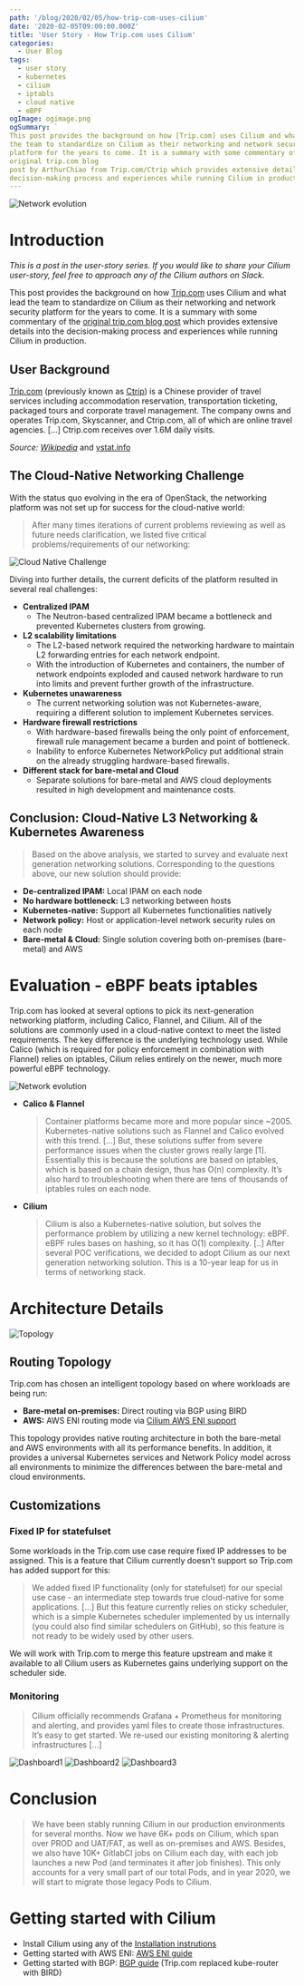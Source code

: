 ```yaml
---
path: '/blog/2020/02/05/how-trip-com-uses-cilium'
date: '2020-02-05T09:00:00.000Z'
title: 'User Story - How Trip.com uses Cilium'
categories:
  - User Blog
tags:
  - user story
  - kubernetes
  - cilium
  - iptabls
  - cloud native
  - eBPF
ogImage: ogimage.png
ogSummary: `
This post provides the background on how [Trip.com] uses Cilium and what lead
the team to standardize on Cilium as their networking and network security
platform for the years to come. It is a summary with some commentary of the
original trip.com blog
post by ArthurChiao from Trip.com/Ctrip which provides extensive details into the
decision-making process and experiences while running Cilium in production.`
---
```


![Network evolution](ogimage.png)

# Introduction

_This is a post in the user-story series. If you would like to share your
Cilium user-story, feel free to approach any of the Cilium authors on Slack._

This post provides the background on how [Trip.com] uses Cilium and what lead
the team to standardize on Cilium as their networking and network security
platform for the years to come. It is a summary with some commentary of the
[original trip.com blog
post](https://ctripcloud.github.io/cilium/network/2020/01/19/trip-first-step-towards-cloud-native-networking.html)
which provides extensive details into the decision-making process and
experiences while running Cilium in production.

## User Background

[Trip.com] (previously known as [Ctrip]) is a Chinese provider of travel
services including accommodation reservation, transportation ticketing,
packaged tours and corporate travel management. The company owns and operates
Trip.com, Skyscanner, and Ctrip.com, all of which are online travel agencies.
[...] Ctrip.com receives over 1.6M daily visits.

_Source: [Wikipedia](https://en.wikipedia.org/wiki/Trip.com_Group)_ and [vstat.info](https://vstat.info/ctrip.com)

## The Cloud-Native Networking Challenge

With the status quo evolving in the era of OpenStack, the networking platform
was not set up for success for the cloud-native world:

> After many times iterations of current problems reviewing as well as future
> needs clarification, we listed five critical problems/requirements of our
> networking:

![Cloud Native Challenge](cloud_native_challenge.png)

Diving into further details, the current deficits of the platform resulted in
several real challenges:

- **Centralized IPAM**
  - The Neutron-based centralized IPAM became a bottleneck and prevented
    Kubernetes clusters from growing.
- **L2 scalability limitations**
  - The L2-based network required the networking hardware to maintain L2
    forwarding entries for each network endpoint.
  - With the introduction of Kubernetes and containers, the number of network
    endpoints exploded and caused network hardware to run into limits and
    prevent further growth of the infrastructure.
- **Kubernetes unawareness**
  - The current networking solution was not Kubernetes-aware, requiring a
    different solution to implement Kubernetes services.
- **Hardware firewall restrictions**
  - With hardware-based firewalls being the only point of enforcement,
    firewall rule management became a burden and point of bottleneck.
  - Inability to enforce Kubernetes NetworkPolicy put additional strain on the
    already struggling hardware-based firewalls.
- **Different stack for bare-metal and Cloud**
  - Separate solutions for bare-metal and AWS cloud deployments resulted in
    high development and maintenance costs.

## Conclusion: Cloud-Native L3 Networking & Kubernetes Awareness

> Based on the above analysis, we started to survey and evaluate next
> generation networking solutions. Corresponding to the questions above, our
> new solution should provide:

- **De-centralized IPAM:** Local IPAM on each node
- **No hardware bottleneck:** L3 networking between hosts
- **Kubernetes-native:** Support all Kubernetes functionalities natively
- **Network policy:** Host or application-level network security rules on each node
- **Bare-metal & Cloud:** Single solution covering both on-premises (bare-metal) and AWS

# Evaluation - eBPF beats iptables

Trip.com has looked at several options to pick its next-generation networking
platform, including Calico, Flannel, and Cilium. All of the solutions are
commonly used in a cloud-native context to meet the listed requirements. The
key difference is the underlying technology used. While Calico (which is
required for policy enforcement in combination with Flannel) relies on
iptables, Cilium relies entirely on the newer, much more powerful eBPF
technology.

![Network evolution](network-evolution-1.png)

- **Calico & Flannel**

  > Container platforms became more and more popular since ~2005.
  > Kubernetes-native solutions such as Flannel and Calico evolved with this
  > trend.
  > [...]
  > But, these solutions suffer from severe performance issues when the cluster
  > grows really large [1]. Essentially this is because the solutions are based
  > on iptables, which is based on a chain design, thus has O(n) complexity. It’s
  > also hard to troubleshooting when there are tens of thousands of iptables
  > rules on each node.

- **Cilium**

  > Cilium is also a Kubernetes-native solution, but solves the performance problem by
  > utilizing a new kernel technology: eBPF. eBPF rules bases on hashing, so it
  > has O(1) complexity.
  > [..]
  > After several POC verifications, we decided to adopt Cilium as our next
  > generation networking solution. This is a 10-year leap for us in terms of
  > networking stack.

# Architecture Details

![Topology](new-solution-topo.png)

## Routing Topology

Trip.com has chosen an intelligent topology based on where workloads are being
run:

- **Bare-metal on-premises:** Direct routing via BGP using BIRD
- **AWS:** AWS ENI routing mode via [Cilium AWS ENI support](https://docs.cilium.io/en/v1.6/concepts/ipam/eni/)

This topology provides native routing architecture in both the bare-metal and
AWS environments with all its performance benefits. In addition, it provides a
universal Kubernetes services and Network Policy model across all environments
to minimize the differences between the bare-metal and cloud environments.

## Customizations

### Fixed IP for statefulset

Some workloads in the Trip.com use case require fixed IP addresses to be
assigned. This is a feature that Cilium currently doesn't support so Trip.com
has added support for this:

> We added fixed IP functionality (only for statefulset) for our special use
> case - an intermediate step towards true cloud-native for some applications.
> [...]
> But this feature currently relies on sticky scheduler, which is a simple
> Kubernetes scheduler implemented by us internally (you could also find
> similar schedulers on GitHub), so this feature is not ready to be widely used
> by other users.

We will work with Trip.com to merge this feature upstream and make it available
to all Cilium users as Kubernetes gains underlying support on the scheduler side.

### Monitoring

> Cilium officially recommends Grafana + Prometheus for monitoring and
> alerting, and provides yaml files to create those infrastructures. It’s easy
> to get started.
> We re-used our existing monitoring & alerting infrastructures [...]

![Dashboard1](dashboard-all-clusters.png)
![Dashboard2](dashboard-agent-status.png)
![Dashboard3](dashboard-top-n.png)

# Conclusion

> We have been stably running Cilium in our production environments for several
> months.
> Now we have 6K+ pods on Cilium, which span over PROD and UAT/FAT, as well as
> on-premises and AWS.
> Besides, we also have 10K+ GitlabCI jobs on Cilium each day, with each job
> launches a new Pod (and terminates it after job finishes).
> This only accounts for a very small part of our total Pods, and in year 2020,
> we will start to migrate those legacy Pods to Cilium.

# Getting started with Cilium

- Install Cilium using any of the [Installation instrutions](http://docs.cilium.io/en/v1.6/gettingstarted/#installation)
- Getting started with AWS ENI: [AWS ENI guide](https://docs.cilium.io/en/v1.6/gettingstarted/aws-eni/)
- Getting started with BGP: [BGP guide](https://docs.cilium.io/en/v1.6/gettingstarted/kube-router/) (Trip.com replaced kube-router with BIRD)

[trip.com]: https://www.trip.com/
[ctrip]: https://en.wikipedia.org/wiki/Trip.com_Group
